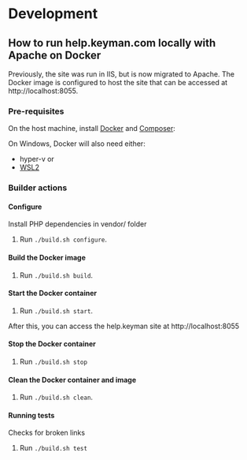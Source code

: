 # Development

## How to run help.keyman.com locally with Apache on Docker

Previously, the site was run in IIS, but is now migrated to Apache. The Docker image is configured to host the site that can be accessed at http://localhost:8055.


### Pre-requisites

On the host machine, install [Docker](https://docs.docker.com/get-docker/) and [Composer](https://getcomposer.org/download/):

On Windows, Docker will also need either:
* hyper-v or
* [WSL2](https://ubuntu.com/tutorials/install-ubuntu-on-wsl2-on-windows-10#1-overview)

### Builder actions

#### Configure
Install PHP dependencies in vendor/ folder
1. Run `./build.sh configure`.

#### Build the Docker image
1. Run `./build.sh build`.

#### Start the Docker container
1. Run `./build.sh start`.

After this, you can access the help.keyman site at http://localhost:8055

#### Stop the Docker container
1. Run `./build.sh stop`

#### Clean the Docker container and image
1. Run `./build.sh clean`.

#### Running tests
Checks for broken links
1. Run `./build.sh test`
